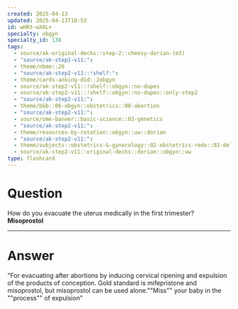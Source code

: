 ```yaml
---
created: 2025-04-13
updated: 2025-04-13T10:53
id: wHRt~wXAL+
specialty: obgyn
specialty_id: 138
tags:
  - source/ak-original-decks::step-2::cheesy-dorian-(m3)
  - "source/ak-step1-v11:": 
  - theme/nbme::26
  - "source/ak-step2-v11::!shelf:": 
  - theme/cards-anking-did::2obgyn
  - source/ak-step2-v11::!shelf::obgyn::no-dupes
  - source/ak-step2-v11::!shelf::obgyn::no-dupes::only-step2
  - "source/ak-step2-v11:": 
  - theme/b&b::06-obgyn::obstetrics::08-abortion
  - "source/ak-step2-v11:": 
  - source/ome-banner::basic-science::03-genetics
  - "source/ak-step2-v11:": 
  - theme/resources-by-rotation::obgyn::uw::dorian
  - "source/ak-step2-v11:": 
  - theme/subjects::obstetrics-&-gynecology::02-obstetrics-redo::02-delivery::infant::abortion-miscarriage-stillbirth-redo
  - source/ak-step2-v11::original-decks::dorian::obgyn::uw
type: flashcard
---
```


# Question
How do you evacuate the uterus medically in the first trimester?   **Misoprostol**

---

# Answer
"For evacuating after abortions by inducing cervical ripening and expulsion of the products of conception. Gold standard is mifepristone and misoprostol, but misoprostol can be used alone.""Miss"" your baby in the ""process"" of expulsion"
